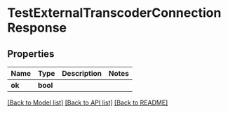 # TestExternalTranscoderConnectionResponse

## Properties

Name | Type | Description | Notes
------------ | ------------- | ------------- | -------------
**ok** | **bool** |  | 

[[Back to Model list]](../#documentation-for-models) [[Back to API list]](../#documentation-for-api-endpoints) [[Back to README]](../)


